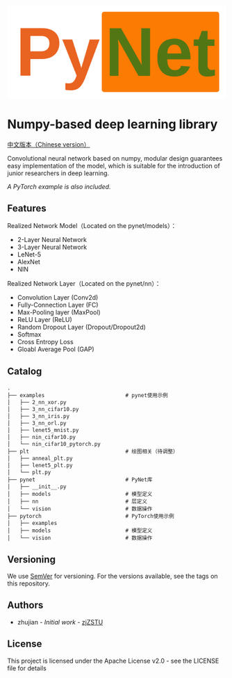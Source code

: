 
![](./logo.png)

#  Numpy-based deep learning library 

[中文版本（Chinese version）]()

Convolutional neural network based on numpy, modular design guarantees easy implementation of the model, which is suitable for the introduction of junior researchers in deep learning.

*A PyTorch example is also included.*

## Features

Realized Network Model（Located on the pynet/models）：

* 2-Layer Neural Network
* 3-Layer Neural Network
* LeNet-5
* AlexNet
* NIN

Realized Network Layer（Located on the pynet/nn）：

* Convolution Layer (Conv2d)
* Fully-Connection Layer (FC)
* Max-Pooling layer (MaxPool)
* ReLU Layer (ReLU)
* Random Dropout Layer (Dropout/Dropout2d)
* Softmax
* Cross Entropy Loss
* Gloabl Average Pool (GAP)

## Catalog

```
.
├── examples                          # pynet使用示例
│   ├── 2_nn_xor.py
│   ├── 3_nn_cifar10.py
│   ├── 3_nn_iris.py
│   ├── 3_nn_orl.py
│   ├── lenet5_mnist.py
│   ├── nin_cifar10.py
│   └── nin_cifar10_pytorch.py
├── plt                               # 绘图相关（待调整）
│   ├── anneal_plt.py
│   ├── lenet5_plt.py
│   └── plt.py
├── pynet                             # PyNet库
│   ├── __init__.py
│   ├── models                        # 模型定义
│   ├── nn                            # 层定义
│   └── vision                        # 数据操作
├── pytorch                           # PyTorch使用示例
│   ├── examples                      
│   ├── models                        # 模型定义
│   └── vision                        # 数据操作
```

## Versioning

We use [SemVer](http://semver.org/) for versioning. For the versions available, see the tags on this repository.

## Authors

* zhujian - *Initial work* - [zjZSTU](https://github.com/zjZSTU)

## License

This project is licensed under the Apache License v2.0 - see the LICENSE file for details